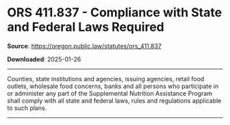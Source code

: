 # ORS 411.837 - Compliance with State and Federal Laws Required

**Source**: https://oregon.public.law/statutes/ors_411.837

**Downloaded**: 2025-01-26

---

Counties, state institutions and agencies, issuing agencies, retail food outlets, wholesale food concerns, banks and all persons who participate in or administer any part of the Supplemental Nutrition Assistance Program shall comply with all state and federal laws, rules and regulations applicable to such plans.

---
